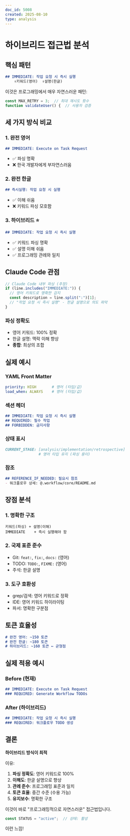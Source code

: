 ```yaml
---
doc_id: 5008
created: 2025-08-10
type: analysis
---
```


# 하이브리드 접근법 분석

## 핵심 패턴

```markdown
## IMMEDIATE: 작업 요청 시 즉시 실행
    ↑키워드(영어)  ↑설명(한글)
```

이것은 프로그래밍에서 매우 자연스러운 패턴:
```javascript
const MAX_RETRY = 3;  // 최대 재시도 횟수
function validateUser() {  // 사용자 검증
```

## 세 가지 방식 비교

### 1. 완전 영어
```markdown
## IMMEDIATE: Execute on Task Request
```
- ✅ 파싱 명확
- ❌ 한국 개발자에게 부자연스러움

### 2. 완전 한글
```markdown
## 즉시실행: 작업 요청 시 실행
```
- ✅ 이해 쉬움
- ❌ 키워드 파싱 모호함

### 3. 하이브리드 ⭐
```markdown
## IMMEDIATE: 작업 요청 시 즉시 실행
```
- ✅ 키워드 파싱 명확
- ✅ 설명 이해 쉬움
- ✅ 프로그래밍 관례와 일치

## Claude Code 관점

```javascript
// Claude Code 내부 파싱 (추정)
if (line.includes("IMMEDIATE:")) {
  // 영어 키워드로 명확한 감지
  const description = line.split(":")[1];
  // "작업 요청 시 즉시 실행" - 한글 설명으로 의도 파악
}
```

### 파싱 정확도
- 영어 키워드: 100% 정확
- 한글 설명: 맥락 이해 향상
- **종합**: 최상의 조합

## 실제 예시

### YAML Front Matter
```yaml
priority: HIGH       # 영어 (타입/값)
load_when: ALWAYS    # 영어 (타입/값)
```

### 섹션 헤더
```markdown
## IMMEDIATE: 작업 요청 시 즉시 실행
## REQUIRED: 필수 작업
## FORBIDDEN: 금지사항
```

### 상태 표시
```markdown
CURRENT_STAGE: [analysis/implementation/retrospective]
               # 영어 타입 유지 (파싱 용이)
```

### 참조
```markdown
## REFERENCE_IF_NEEDED: 필요시 참조
- 워크플로우 상세: @.workflow/core/README.md
```

## 장점 분석

### 1. 명확한 구조
```
키워드(파싱) + 설명(이해)
IMMEDIATE    + 즉시 실행해야 함
```

### 2. 국제 표준 준수
- Git: `feat:`, `fix:`, `docs:` (영어)
- TODO: `TODO:`, `FIXME:` (영어)  
- 주석: 한글 설명

### 3. 도구 호환성
- grep/검색: 영어 키워드로 정확
- IDE: 영어 키워드 하이라이팅
- 파서: 명확한 구분점

## 토큰 효율성

```markdown
# 완전 영어: ~150 토큰
# 완전 한글: ~180 토큰  
# 하이브리드: ~160 토큰 ← 균형점
```

## 실제 적용 예시

### Before (현재)
```markdown
## IMMEDIATE: Execute on Task Request
### REQUIRED: Generate Workflow TODOs
```

### After (하이브리드)
```markdown
## IMMEDIATE: 작업 요청 시 즉시 실행
### REQUIRED: 워크플로우 TODO 생성
```

## 결론

**하이브리드 방식이 최적**

이유:
1. **파싱 정확도**: 영어 키워드로 100%
2. **이해도**: 한글 설명으로 향상
3. **관례 준수**: 프로그래밍 표준과 일치
4. **토큰 효율**: 중간 수준 (수용 가능)
5. **유지보수**: 명확한 구조

이것이 바로 "프로그래밍적으로 자연스러운" 접근법입니다.

```javascript
const STATUS = "active";  // 상태: 활성
```

이런 느낌!